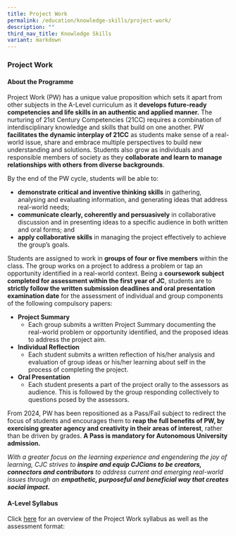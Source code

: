 ```yaml
---
title: Project Work
permalink: /education/knowledge-skills/project-work/
description: ""
third_nav_title: Knowledge Skills
variant: markdown
---
```

### **Project Work**
#### **About the Programme**
Project Work (PW) has a unique value proposition which sets it apart from other subjects in the A-Level curriculum as it **develops future-ready competencies and life skills in an authentic and applied manner.** The nurturing of 21st Century Competencies (21CC) requires a combination of interdisciplinary knowledge and skills that build on one another. PW **facilitates the dynamic interplay of 21CC** as students make sense of a real-world issue, share and embrace multiple perspectives to build new understanding and solutions. Students also grow as individuals and responsible members of society as they **collaborate and learn to manage relationships with others from diverse backgrounds**.

By the end of the PW cycle, students will be able to:
 - **demonstrate critical and inventive thinking skills** in gathering, analysing and evaluating information, and generating ideas that address real-world needs;
 - **communicate clearly, coherently and persuasively** in collaborative discussion and in presenting ideas to a specific audience in both written and oral forms; and
 - **apply collaborative skills** in managing the project effectively to achieve the group’s goals.
 
Students are assigned to work in **groups of four or five members** within the class. The group works on a project to address a problem or tap an opportunity identified in a real-world context. Being a **coursework subject completed for assessment within the first year of JC**, students are to **strictly follow the written submission deadlines and oral presentation examination date** for the assessment of individual and group components of the following compulsory papers:
 - **Project Summary**
	- Each group submits a written Project Summary documenting the real-world problem or opportunity identified, and the proposed ideas to address the project aim.
 - **Individual Reflection**
	- Each student submits a written reflection of his/her analysis and evaluation of group ideas or his/her learning about self in the process of completing the project.
  - **Oral Presentation**
	- Each student presents a part of the project orally to the assessors as audience. This is followed by the group responding collectively to questions posed by the assessors.

From 2024, PW has been repositioned as a Pass/Fail subject to redirect the focus of students and encourages them to **reap the full benefits of PW, by exercising greater agency and creativity in their areas of interest**, rather than be driven by grades. **A Pass is mandatory for Autonomous University admission.**

*With a greater focus on the learning experience and engendering the joy of learning, CJC strives to **inspire and equip CJCians to be creators, connectors and contributors** to address current and emerging real-world issues through an **empathetic, purposeful and beneficial way that creates social impact.***

#### **A-Level Syllabus**
Click [here](https://www.seab.gov.sg/docs/default-source/national-examinations/syllabus/alevel/2024syllabus/8882_y24_sy.pdf) for an overview of the Project Work syllabus as well as the assessment format:<br>

